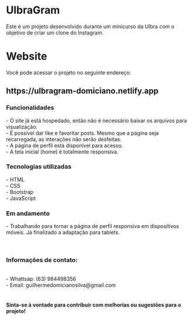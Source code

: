 <h1>UlbraGram</h1>

Este é um projeto desenvolvido durante um minicurso da Ulbra com o objetivo de criar um clone do Instagram.

<h1>Website</h1>
Você pode acessar o projeto no seguinte endereço: <h2>https://ulbragram-domiciano.netlify.app</h2>


<h3>Funcionalidades</h3>
- O site já está hospedado, então não é necessário baixar os arquivos para visualização.<br>
- É possível dar like e favoritar posts. Mesmo que a página seja recarregada, as interações não serão desfeitas.<br>
- A página de perfil está disponível para acesso.<br>
- A tela inicial (home) é totalmente responsiva.<br>

<h3>Tecnologias utilizadas</h3>
- HTML<br>
- CSS<br>
- Bootstrap<br>
- JavaScript<br>

<h3>Em andamento</h3>
- Trabalhando para tornar a página de perfil responsiva em dispositivos móveis. Já finalizado a adaptação para tablets. <br>
<br>
<br>
<h3>Informações de contato:</h3><br>
- Whattsap: (63) 984498356<br>
- Email: guilhermedomicianosilva@gmail.com <br>
<br>
<h4>Sinta-se à vontade para contribuir com melhorias ou sugestões para o projeto!</h4>
